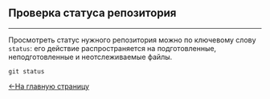 ## Проверка статуса репозитория
---

Просмотреть статус нужного репозитория можно по ключевому слову `status`: его действие распространяется на подготовленные, неподготовленные и неотслеживаемые файлы.

```bash-
git status
```
[<-На главную страницу](../readme.md)